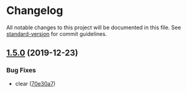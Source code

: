 # Changelog

All notable changes to this project will be documented in this file. See [standard-version](https://github.com/conventional-changelog/standard-version) for commit guidelines.

## [1.5.0](https://github.com/musi1024/vue-component-library/compare/v1.4.0...v1.5.0) (2019-12-23)


### Bug Fixes

* clear ([70e30a7](https://github.com/musi1024/vue-component-library/commit/70e30a79921a7449bcf27a729285e8d9ba8131cd))
